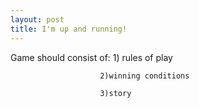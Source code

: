 ```yaml
---
layout: post
title: I'm up and running!
---
```

Game should consist of: 1) rules of play

                        2)winning conditions
                        
                        3)story

